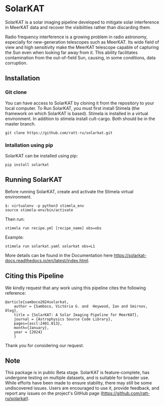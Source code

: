 # SolarKAT
SolarKAT is a solar imaging pipeline developed to mitigate solar interference in MeerKAT data and recover the visibilities rather than discarding them.

Radio frequency interference is a growing problem in radio astronomy, especially for new-generation telescopes such as MeerKAT.
Its wide field of view and high sensitivity make the MeerKAT telescope capable of capturing the Sun even when looking far away from it.
 This ability facilitates contamination from the out-of-field Sun, causing, in some conditions, data corruption.

## Installation 

### Git clone
You can have access to SolarKAT by cloning it from the repository to your local computer.
To Run SolarKAT, you must first install Stimela (the framework on which SolarKAT is based). Stimela is installed in a virtual environment. In addition to stimela install cult-cargo. Both should be in the master branch.

```
git clone https://github.com/ratt-ru/solarkat.git

```

### Intallation using pip 

SolarKAT can be installed using pip:

```
pip install solarkat

```

## Running SolarKAT 

Before running SolarKAT, create and activate the Stimela virtual environment.

```
$: virtualenv -p python3 stimela_env
source stimela-env/bin/activate
```
Then run:
```
stimela run recipe.yml [recipe_name] obs=obs
```
Example:
```
stimela run solarkat.yaml solarkat obs=L1
```

More details can be found in the Documentation here https://solarkat-docs.readthedocs.io/en/latest/index.html.

## Citing this Pipeline

We kindly request that any work using this pipeline cites the following reference:
```
@article{samboco2024solarkat,
    author = {Samboco, Victória G. and  Heywood, Ian and Smirnov, Oleg},
    title = {SolarKAT: A Solar Imaging Pipeline for MeerKAT},
    journal = {Astrophysics Source Code Library},
    pages={ascl:2401.013},
    month={January},
    year = {2024}
    }
```
Thank you for considering our request.


## Note

This package is in public Beta stage. SolarKAT is feature-complete, has undergone testing on multiple datasets, and is suitable for broader use.
While efforts have been made to ensure stability, there may still be some undiscovered issues.
Users are encouraged to use it, provide feedback, and report any issues on the project's GitHub page (https://github.com/ratt-ru/solarkat).


